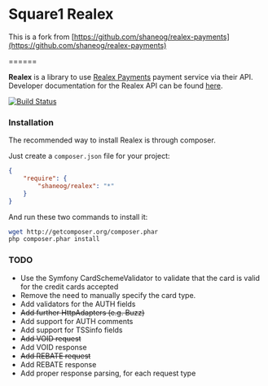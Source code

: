 Square1 Realex
======

This is a fork from [https://github.com/shaneog/realex-payments](https://github.com/shaneog/realex-payments)

======

**Realex** is a library to use [Realex Payments][1] payment service via their API.
Developer documentation for the Realex API can be found [here][2].

[![Build Status](https://travis-ci.org/shaneog/realex-payments.png?branch=master)](https://travis-ci.org/shaneog/realex-payments)


### Installation

The recommended way to install Realex is through composer.

Just create a `composer.json` file for your project:

``` json
{
    "require": {
        "shaneog/realex": "*"
    }
}
```

And run these two commands to install it:

``` bash
wget http://getcomposer.org/composer.phar
php composer.phar install
```

[1]: http://www.realexpayments.com
[2]: https://resourcecentre.realexpayments.com


### TODO

- Use the Symfony CardSchemeValidator to validate that the card is valid for the credit cards accepted
- Remove the need to manually specify the card type.
- Add validators for the AUTH fields
- ~~Add further HttpAdapters (e.g. Buzz)~~
- Add support for AUTH comments
- Add support for TSSinfo fields
- ~~Add VOID request~~
- Add VOID response
- ~~Add REBATE request~~
- Add REBATE response
- Add proper response parsing, for each request type
